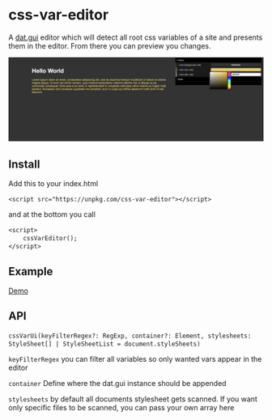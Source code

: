 # css-var-editor
A [dat.gui](https://github.com/dataarts/dat.gui) editor which will detect all
root css variables of a site and presents them in the editor.
From there you can preview you changes.

![Example](./docs/example.png)

## Install


Add this to your index.html

    <script src="https://unpkg.com/css-var-editor"></script>
    
and at the bottom you call

    <script>
        cssVarEditor();
    </script>

## Example 

[Demo](https://faebeee.github.io/css-var-editor/index.html)


## API

    cssVarUi(keyFilterRegex?: RegExp, container?: Element, stylesheets: StyleSheet[] | StyleSheetList = document.styleSheets)


`keyFilterRegex` you can filter all variables so only wanted vars appear in the editor

`container` Define where the dat.gui instance should be appended

`stylesheets` by default all documents stylesheet gets scanned. If you want only specific files to 
be scanned, you can pass your own array here
